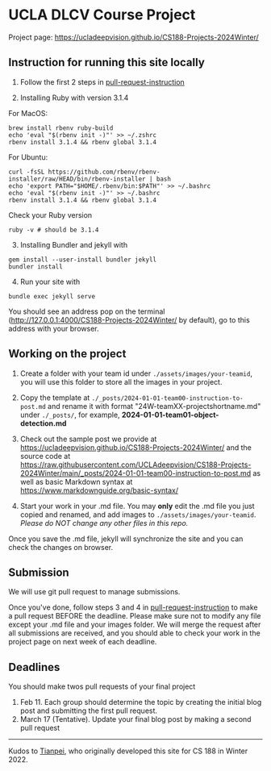 # UCLA DLCV Course Project

Project page: https://ucladeepvision.github.io/CS188-Projects-2024Winter/


## Instruction for running this site locally

1. Follow the first 2 steps in [pull-request-instruction](pull-request-instruction.md)

2. Installing Ruby with version 3.1.4 

For MacOS:
```
brew install rbenv ruby-build
echo 'eval "$(rbenv init -)"' >> ~/.zshrc
rbenv install 3.1.4 && rbenv global 3.1.4
```
For Ubuntu: 
```
curl -fsSL https://github.com/rbenv/rbenv-installer/raw/HEAD/bin/rbenv-installer | bash
echo 'export PATH="$HOME/.rbenv/bin:$PATH"' >> ~/.bashrc
echo 'eval "$(rbenv init -)"' >> ~/.bashrc
rbenv install 3.1.4 && rbenv global 3.1.4
```

Check your Ruby version
```
ruby -v # should be 3.1.4
```

3. Installing Bundler and jekyll with
```
gem install --user-install bundler jekyll
bundler install
```

4. Run your site with
```
bundle exec jekyll serve
```
You should see an address pop on the terminal (http://127.0.0.1:4000/CS188-Projects-2024Winter/ by default), go to this address with your browser.

## Working on the project

1. Create a folder with your team id under ```./assets/images/your-teamid```, you will use this folder to store all the images in your project.

2. Copy the template at ```./_posts/2024-01-01-team00-instruction-to-post.md``` and rename it with format "24W-teamXX-projectshortname.md" under ```./_posts/```, for example, **2024-01-01-team01-object-detection.md**

3. Check out the sample post we provide at https://ucladeepvision.github.io/CS188-Projects-2024Winter/ and the source code at https://raw.githubusercontent.com/UCLAdeepvision/CS188-Projects-2024Winter/main/_posts/2024-01-01-team00-instruction-to-post.md as well as basic Markdown syntax at https://www.markdownguide.org/basic-syntax/

4. Start your work in your .md file. You may **only** edit the .md file you just copied and renamed, and add images to ```./assets/images/your-teamid```. *Please do NOT change any other files in this repo.*

Once you save the .md file, jekyll will synchronize the site and you can check the changes on browser.

## Submission
We will use git pull request to manage submissions.

Once you've done, follow steps 3 and 4 in [pull-request-instruction](pull-request-instruction.md) to make a pull request BEFORE the deadline. Please make sure not to modify any file except your .md file and your images folder. We will merge the request after all submissions are received, and you should able to check your work in the project page on next week of each deadline.

## Deadlines
You should make twos pull requests of your final project 
1. Feb 11. Each group should determine the topic by creating the initial blog post and submitting the first pull request.
2. March 17 (Tentative). Update your final blog post by making a second pull request
-----

Kudos to [Tianpei](https://gutianpei.github.io/), who originally developed this site for CS 188 in Winter 2022.
